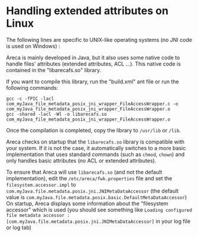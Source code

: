 # Handling extended attributes on Linux

The following lines are specific to UNIX-like operating systems (no JNI code is used on Windows) :

Areca is mainly developed in Java, but it also uses some native code to handle files' attributes (extended attributes, ACL ...). This native code is contained in the "libarecafs.so" library.

If you want to compile this library, run the "build.xml" ant file or run the following commands:

```terminal
gcc -c -fPIC -lacl com_myJava_file_metadata_posix_jni_wrapper_FileAccessWrapper.c -o com_myJava_file_metadata_posix_jni_wrapper_FileAccessWrapper.o
gcc -shared -lacl -Wl -o libarecafs.so  com_myJava_file_metadata_posix_jni_wrapper_FileAccessWrapper.o
```

Once the compilation is completed, copy the library to `/usr/lib` or `/lib`.

Areca checks on startup that the `libarecafs.so` library is compatible with your system. If it is not the case, it automatically switches to a more basic implementation that uses standard commands (such as `chmod`, `chown`) and only handles basic attributes (no ACL or extended attributes).

To ensure that Areca will use `libarecafs.so` (and not the default implementation), edit the `/etc/areca/fwk.properties` file and set the `filesystem.accessor.impl` to `com.myJava.file.metadata.posix.jni.JNIMetaDataAccessor` (the default value is `com.myJava.file.metadata.posix.basic.DefaultMetaDataAccessor`)
On startup, Areca displays some information about the "filesystem accessor" which is used (you should see something like `Loading configured file metadata accessor : [com.myJava.file.metadata.posix.jni.JNIMetaDataAccessor]` in your log file or log tab)
